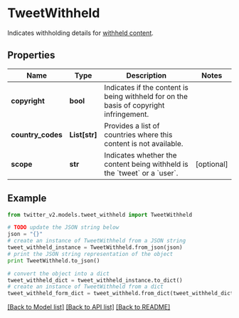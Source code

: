 # TweetWithheld

Indicates withholding details for [withheld content](https://help.twitter.com/en/rules-and-policies/tweet-withheld-by-country).

## Properties
Name | Type | Description | Notes
------------ | ------------- | ------------- | -------------
**copyright** | **bool** | Indicates if the content is being withheld for on the basis of copyright infringement. | 
**country_codes** | **List[str]** | Provides a list of countries where this content is not available. | 
**scope** | **str** | Indicates whether the content being withheld is the &#x60;tweet&#x60; or a &#x60;user&#x60;. | [optional] 

## Example

```python
from twitter_v2.models.tweet_withheld import TweetWithheld

# TODO update the JSON string below
json = "{}"
# create an instance of TweetWithheld from a JSON string
tweet_withheld_instance = TweetWithheld.from_json(json)
# print the JSON string representation of the object
print TweetWithheld.to_json()

# convert the object into a dict
tweet_withheld_dict = tweet_withheld_instance.to_dict()
# create an instance of TweetWithheld from a dict
tweet_withheld_form_dict = tweet_withheld.from_dict(tweet_withheld_dict)
```
[[Back to Model list]](../README.md#documentation-for-models) [[Back to API list]](../README.md#documentation-for-api-endpoints) [[Back to README]](../README.md)



